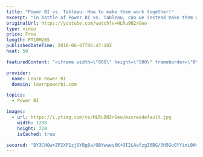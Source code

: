 ```yaml
---
title: "Power BI vs. Tableau: How to make them work together!"
excerpt: "In battle of Power BI vs. Tableau, can we instead make them work together? Find out in the video and let me know if this approach makes sense to you. Also Watch Part 1: Power BI vs Tableau 🔥 5 Factors to Choose a Winner: https://youtu.be/FoqSPCtj7zo Vote for Microsoft Idea: https://goo.gl/LbVHRJ Vote"
originalUrl: https://youtube.com/watch?v=HLRu9N2rGeo
type: video
price: Free
length: PT10M26S
publishedDateTime: 2018-06-07T06:47:10Z
heat: 50

featuredContent: "<iframe width=\"800\" height=\"500\" frameborder=\"0\" src=\"https://www.youtube.com/embed/HLRu9N2rGeo\" allow=\"accelerometer; autoplay; encrypted-media; gyroscope; picture-in-picture\" allowfullscreen></iframe>"

provider:
  name: Learn Power BI
  domain: learnpowerbi.com

topics:
  - Power BI

images:
  - url: https://i.ytimg.com/vi/HLRu9N2rGeo/maxresdefault.jpg
    width: 1280
    height: 720
    isCached: true

secured: "BY3CHQw+ZP2XP1zj9YBg8a/OBYwwes6K+OI2LAefzgI6BG/3H5GoGYYimi0H4WMrXfqzDf2iHcS5uv9gfUfDZzdM+eE8W6Wqu2KuQkvOcIz9chyQYDcKK6Ko7lm5H9ly0Kcwb7D2xJce60SaB0Qnh01pBgraJqfvQ+vaVpwYpWooC8koHBPBIAAD/FGUOq2bTHl/qSVolOURhOmL6lJWA1tcS/rXdYcuy18TeHmFhdSCUBxbG7V3Z31mMmpjYWQTZqNkR2bQLq74Tt4zX6si5asLFJg10UYJfK3+NixB/CWwDT24K/Ma9D1YfT3Kbu6GgboucN6ozJz6r+maf9ONMhZU3DKvNx/3XCRBQRE/WhMOYswtnEAN1paLqRDw9OGGqtmK/rD9BaNXLO6pNtLh2EwjkIhGL9sMhrXUtXPnE1Q=;m/iiZ/1TOOGTusg71OAcUw=="
---
```


